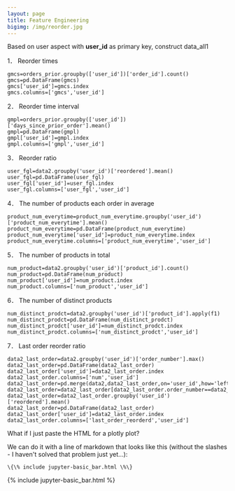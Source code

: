 ```yaml
---
layout: page
title: Feature Engineering
bigimg: /img/reorder.jpg
---
```


Based on user aspect with **user_id** as primary key, construct data_all1

1．	Reorder times
```
gmcs=orders_prior.groupby(['user_id'])['order_id'].count()
gmcs=pd.DataFrame(gmcs)
gmcs['user_id']=gmcs.index
gmcs.columns=['gmcs','user_id']
```
2．	Reorder time interval
```
gmpl=orders_prior.groupby(['user_id'])['days_since_prior_order'].mean()
gmpl=pd.DataFrame(gmpl)
gmpl['user_id']=gmpl.index
gmpl.columns=['gmpl','user_id']
```
3．	Reorder ratio
```
user_fgl=data2.groupby('user_id')['reordered'].mean()
user_fgl=pd.DataFrame(user_fgl)
user_fgl['user_id']=user_fgl.index
user_fgl.columns=['user_fgl','user_id']
```
4．	The number of products each order in average
```
product_num_everytime=product_num_everytime.groupby('user_id')['product_num_everytime'].mean()
product_num_everytime=pd.DataFrame(product_num_everytime)
product_num_everytime['user_id']=product_num_everytime.index
product_num_everytime.columns=['product_num_everytime','user_id']
```
5．	The number of products in total
```
num_product=data2.groupby('user_id')['product_id'].count()
num_product=pd.DataFrame(num_product)
num_product['user_id']=num_product.index
num_product.columns=['num_product','user_id']
```
6．	The number of distinct products
```
num_distinct_prodct=data2.groupby('user_id')['product_id'].apply(f1)
num_distinct_prodct=pd.DataFrame(num_distinct_prodct)
num_distinct_prodct['user_id']=num_distinct_prodct.index
num_distinct_prodct.columns=['num_distinct_prodct','user_id']
```
7．	Last order reorder ratio
```
data2_last_order=data2.groupby('user_id')['order_number'].max()
data2_last_order=pd.DataFrame(data2_last_order)
data2_last_order['user_id']=data2_last_order.index
data2_last_order.columns=['num','user_id']
data2_last_order=pd.merge(data2,data2_last_order,on='user_id',how='left')
data2_last_order=data2_last_order[data2_last_order.order_number==data2_last_order.num]
data2_last_order=data2_last_order.groupby('user_id')['reordered'].mean()
data2_last_order=pd.DataFrame(data2_last_order)
data2_last_order['user_id']=data2_last_order.index
data2_last_order.columns=['last_order_reorderd','user_id']
```

What if I just paste the HTML for a plotly plot?

We can do it with a line of markdown that looks like this (without the slashes - I haven't solved that problem just yet...):
```
\{\% include jupyter-basic_bar.html \%\}
```
{% include jupyter-basic_bar.html %}
